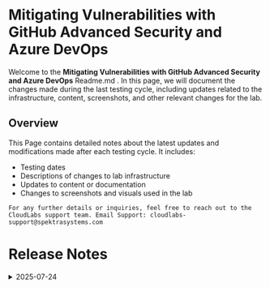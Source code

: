 # Mitigating Vulnerabilities with GitHub Advanced Security and Azure DevOps

Welcome to the **Mitigating Vulnerabilities with GitHub Advanced Security and Azure DevOps** Readme.md . In this page, we will document the changes made during the last testing cycle, including updates related to the infrastructure, content, screenshots, and other relevant changes for the lab.

## Overview

This Page contains detailed notes about the latest updates and modifications made after each testing cycle. It includes:

- Testing dates
- Descriptions of changes to lab infrastructure
- Updates to content or documentation
- Changes to screenshots and visuals used in the lab

`For any further details or inquiries, feel free to reach out to the CloudLabs support team. Email Support: cloudlabs-support@spektrasystems.com`

# Release Notes

<details>
  <summary>2025-07-24</summary>

### Release Date: 2025-07-24

- **Change**: A complete end-to-end review and testing of the lab was conducted. While the core content remained intact, extensive updates were made to incorporate the latest UI enhancements, including revising most screenshots to align with the current user experience and checklist requirements.

  
- **Testing Date**: 2025-07-24

## Infrastructure Changes

### Module 1
  
  - **Task 1**: Added an overview and incorporated numbered references to match the visuals. Included additional instructional text for clarity and updated the images to align with the content.

### Module 2

   - **Task 1**: Added Overview for the task and inculded the numberings reffered in the images,updated images, End message was updated

### Module 3 & 4

- **Task 1 and 2**: Added Overview for the task and inculded the numberings reffered in the images,updated images, End message was updated

### Module 5

   - **Task 1**: Added an overview for the task, enhanced the screenshots for better clarity, and updated the final end message.

## Content Changes

  - Overview and completion messages were updated for improved clarity and consistency.  

## Screenshot Updates

- **Change**: Updated the majority of screenshots throughout the lab to reflect the latest interface in Azure DevOps and Microsoft Defender for Cloud.

## Validation

Everything is working as expected

## Testing Notes

- **Test Validation Summary**: Validated end-to-end functionality of all modules, ensuring alignment with the latest UI and task flow. Updated screenshots, content overviews, and end messages to enhance clarity and usability.


---
</details>

